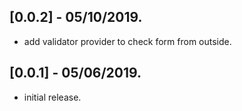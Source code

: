 ## [0.0.2] - 05/10/2019.

* add validator provider to check form from outside.

## [0.0.1] - 05/06/2019.

* initial release.

